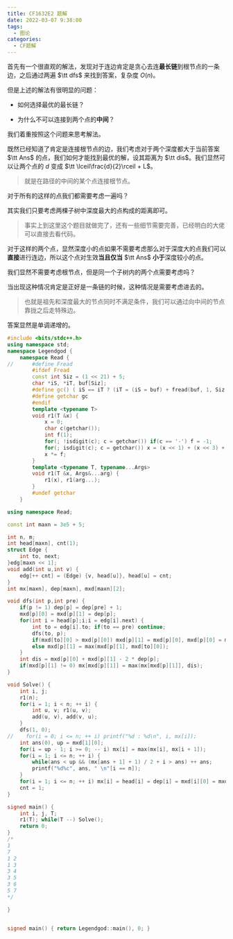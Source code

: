 ```yaml
---
title: CF1632E2 题解
date: 2022-03-07 9:38:00
tags:
  - 图论
categories:
  - CF题解
---
```


首先有一个很直观的解法，发现对于连边肯定是贪心去连**最长链**到根节点的一条边，之后通过两遍 $\tt dfs$ 来找到答案，复杂度 $O(n)$。

但是上述的解法有很明显的问题：

- 如何选择最优的最长链？

- 为什么不可以连接到两个点的**中间**？

我们着重按照这个问题来思考解法。

既然已经知道了肯定是连接根节点的边，我们考虑对于两个深度都大于当前答案 $\tt Ans$ 的点，我们如何才能找到最优的解，设其距离为 $\tt dis$。我们显然可以让两个点的 $d$ 变成 $\tt \lceil\frac{d}{2}\rceil + L$。

> 就是在路径的中间的某个点连接根节点。

对于所有的这样的点我们都需要考虑一遍吗？

其实我们只要考虑两棵子树中深度最大的点构成的距离即可。

> 事实上到这里这个题目就做完了，还有一些细节需要完善，已经明白的大佬可以直接去看代码。

对于这样的两个点，显然深度小的点如果不需要考虑那么对于深度大的点我们可以**直接**进行连边，所以这个点对生效**当且仅当** $\tt Ans$ **小于**深度较小的点。

我们显然不需要考虑根节点，但是同一个子树内的两个点需要考虑吗？

当出现这种情况肯定是正好是一条链的时候，这种情况是需要考虑进去的。

> 也就是祖先和深度最大的节点同时不满足条件，我们可以通过向中间的节点靠拢之后走特殊边。

答案显然是单调递增的。

```cpp
#include <bits/stdc++.h>
using namespace std;
namespace Legendgod {
	namespace Read {
//		#define Fread
		#ifdef Fread
		const int Siz = (1 << 21) + 5;
		char *iS, *iT, buf[Siz];
		#define gc() ( iS == iT ? (iT = (iS = buf) + fread(buf, 1, Siz, stdin), iS == iT ? EOF : *iS ++) : *iS ++ )
		#define getchar gc
		#endif
		template <typename T>
		void r1(T &x) {
		    x = 0;
			char c(getchar());
			int f(1);
			for(; !isdigit(c); c = getchar()) if(c == '-') f = -1;
			for(; isdigit(c); c = getchar()) x = (x << 1) + (x << 3) + (c ^ 48);
			x *= f;
		}
		template <typename T, typename...Args>
		void r1(T &x, Args&...arg) {
			r1(x), r1(arg...);
		}
		#undef getchar
	}

using namespace Read;

const int maxn = 3e5 + 5;

int n, m;
int head[maxn], cnt(1);
struct Edge {
    int to, next;
}edg[maxn << 1];
void add(int u,int v) {
    edg[++ cnt] = (Edge) {v, head[u]}, head[u] = cnt;
}
int mx[maxn], dep[maxn], mxd[maxn][2];

void dfs(int p,int pre) {
    if(p != 1) dep[p] = dep[pre] + 1;
    mxd[p][0] = mxd[p][1] = dep[p];
    for(int i = head[p];i;i = edg[i].next) {
        int to = edg[i].to; if(to == pre) continue;
        dfs(to, p);
        if(mxd[to][0] > mxd[p][0]) mxd[p][1] = mxd[p][0], mxd[p][0] = mxd[to][0];
        else mxd[p][1] = max(mxd[p][1], mxd[to][0]);
    }
    int dis = mxd[p][0] + mxd[p][1] - 2 * dep[p];
    if(mxd[p][1] != 0) mx[mxd[p][1]] = max(mx[mxd[p][1]], dis);
}

void Solve() {
    int i, j;
    r1(n);
    for(i = 1; i < n; ++ i) {
        int u, v; r1(u, v);
        add(u, v), add(v, u);
    }
    dfs(1, 0);
//    for(i = 0; i <= n; ++ i) printf("%d : %d\n", i, mx[i]);
    int ans(0), up = mxd[1][0];
    for(i = up - 1; i >= 0; -- i) mx[i] = max(mx[i], mx[i + 1]);
    for(i = 1; i <= n; ++ i) {
        while(ans < up && (mx[ans + 1] + 1) / 2 + i > ans) ++ ans;
        printf("%d%c", ans, " \n"[i == n]);
    }
    for(i = 1; i <= n; ++ i) mx[i] = head[i] = dep[i] = mxd[i][0] = mxd[i][1] = 0;
    cnt = 1;
}

signed main() {
	int i, j, T;
    r1(T); while(T --) Solve();
	return 0;
}
/*
1
7
1 2
1 3
3 4
3 5
3 6
5 7
*/

}


signed main() { return Legendgod::main(), 0; }

```
